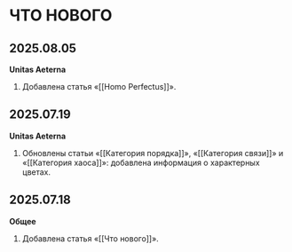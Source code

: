 # ЧТО НОВОГО

## 2025.08.05

**Unitas Aeterna**

1. Добавлена статья «[[Homo Perfectus]]».

## 2025.07.19

**Unitas Aeterna**

1. Обновлены статьи «[[Категория порядка]]», «[[Категория связи]]» и «[[Категория хаоса]]»: добавлена информация о характерных цветах.

## 2025.07.18

**Общее**

1. Добавлена статья «[[Что нового]]».
